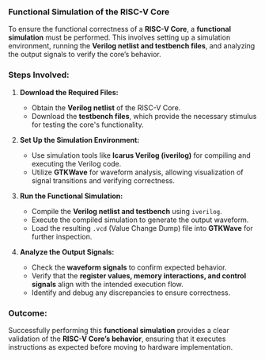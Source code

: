 ### **Functional Simulation of the RISC-V Core**  

To ensure the functional correctness of a **RISC-V Core**, a **functional simulation** must be performed. This involves setting up a simulation environment, running the **Verilog netlist and testbench files**, and analyzing the output signals to verify the core’s behavior.  

### **Steps Involved:**  

1. **Download the Required Files:**  
   - Obtain the **Verilog netlist** of the RISC-V Core.  
   - Download the **testbench files**, which provide the necessary stimulus for testing the core's functionality.  

2. **Set Up the Simulation Environment:**  
   - Use simulation tools like **Icarus Verilog (iverilog)** for compiling and executing the Verilog code.  
   - Utilize **GTKWave** for waveform analysis, allowing visualization of signal transitions and verifying correctness.  

3. **Run the Functional Simulation:**  
   - Compile the **Verilog netlist and testbench** using `iverilog`.  
   - Execute the compiled simulation to generate the output waveform.  
   - Load the resulting `.vcd` (Value Change Dump) file into **GTKWave** for further inspection.  

4. **Analyze the Output Signals:**  
   - Check the **waveform signals** to confirm expected behavior.  
   - Verify that the **register values, memory interactions, and control signals** align with the intended execution flow.  
   - Identify and debug any discrepancies to ensure correctness.  

### **Outcome:**  
Successfully performing this **functional simulation** provides a clear validation of the **RISC-V Core’s behavior**, ensuring that it executes instructions as expected before moving to hardware implementation. 